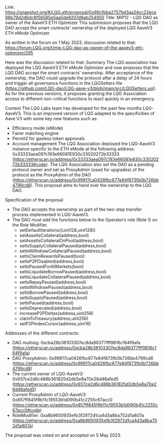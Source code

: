 Link: https://snapshot.org/#/LQG.eth/proposal/0x69cfbba2757bd3aa24cc22ece98b79d2d6dc8f56585e5aa5de8207d6ab254950
Title: MIP12 - LQG DAO as owner of the AaveV3 ETH Optimizer
This submission proposes that the LQG DAO accept the smart contracts’ ownership of the deployed LQG AaveV3 ETH eMode Optimizer.

As written in the forum on 1 May 2023, discussion related to that: https://forum.LQG.org/t/mip-LQG-dao-as-owner-of-the-aavev3-eth-optimizer/295

Here was the discussion related to that:
Summary
The LQG association has deployed the LQG AaveV3 ETH eMode Optimizer and now proposes that the LQG DAO accept the smart contracts’ ownership.
After acceptance of the ownership, the DAO could upgrade the protocol after a delay of 24 hours and trigger all governance functions in the LQGSetters file (https://github.com/LQG-dao/LQG-aave-v3/blob/main/src/LQGSetters.sol).
As for the previous versions, it proposes granting the LQG Association access to different non-critical functions to react quickly in an emergency.

Context
The LQG Labs team has developed for the past few months LQG-AaveV3. This is an improved version of LQG adapted to the specificities of Aave V3 with some key new features such as:
- Efficiency mode (eMode)
- Fairer matching engine
- Permit2 for gasless token approvals
- Account management
The LQG Association deployed the LQG-AaveV3 instance specific to the ETH eMode at the following address: 0x33333aea097c193e66081E930c33020272b33333 (https://etherscan.io/address/0x33333aea097c193e66081e930c33020272b33333#code).
The LQG Association also set the DAO as a pending protocol owner and set as ProxyAdmin (used for upgrades) of the protocol as the ProxyAdmin of the DAO (https://etherscan.io/address/0x99917ca0426fbc677e84f873fb0b726bb4799cd8).
This proposal aims to hand over the ownership to the LQG DAO.

Specification of the proposal
- The DAO accepts the ownership as part of the two-step transfer process implemented in LQG-AaveV3.
- The DAO must add the functions below to the Operator’s role (Role 1) on the Role Modifier.
  - setDefaultIterations((uint128,uint128))
  - setAssetIsCollateral(address,bool)
  - setAssetIsCollateralOnPool(address,bool)
  - setIsSupplyCollateralPaused(address,bool)
  - setIsWithdrawCollateralPaused(address,bool)
  - setIsClaimRewardsPaused(bool)
  - setIsP2PDisabled(address,bool)
  - setIsPausedForAllMarkets(bool)
  - setIsLiquidateBorrowPaused(address,bool)
  - setIsLiquidateCollateralPaused(address,bool)
  - setIsRepayPaused(address,bool)
  - setIsWithdrawPaused(address,bool)
  - setIsBorrowPaused(address,bool)
  - setIsSupplyPaused(address,bool)
  - setIsPaused(address,bool)
  - setIsDeprecated(address,bool)
  - increaseP2PDeltas(address,uint256)
  - claimToTreasury(address,uint256)
  - setP2PIndexCursor(address,uint16)
 
Addresses of the different contracts:
- DAO multisig: 0xcba28b38103307ec8da98377fff9816c164f9afa (https://etherscan.io/address/0xcba28b38103307ec8da98377fff9816c164f9afa)
- DAO ProxyAdmin: 0x99917ca0426fbc677e84f873fb0b726bb4799cd8 (https://etherscan.io/address/0x99917ca0426fbc677e84f873fb0b726bb4799cd8)
- The current owner of LQG-AaveV3: 0x937ce2d6c488b361825d2db5e8a70e26d48afed5 (https://etherscan.io/address/0x937ce2d6c488b361825d2db5e8a70e26d48afed5)
- Current ProxyAdmin of LQG-AaveV3: 0x857ff845f9b11c19553b1d090b41c2255c67acc0 (https://etherscan.io/address/0x857ff845f9b11c19553b1d090b41c2255c67acc0#code)
- RoleModifier: 0xa8b9650935efb3f2972d1ca4d3a8ba752d1a807a (https://etherscan.io/address/0xa8b9650935efb3f2972d1ca4d3a8ba752d1a807a)

The proposal was voted on and accepted on 5 May 2023.
